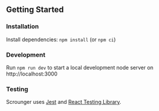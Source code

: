 ## Getting Started

### Installation

Install dependencies: `npm install` (or `npm ci`)

### Development

Run `npm run dev` to start a local development node server on
http://localhost:3000

### Testing

Scrounger uses [Jest](https://jestjs.io/docs/en/22.x/getting-started) and
[React Testing Library](https://testing-library.com/docs/react-testing-library/intro).
